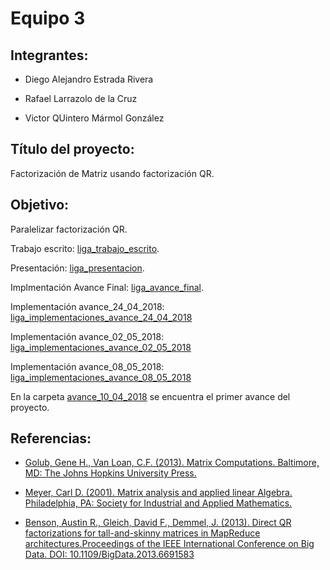 # Equipo 3

## Integrantes:

* Diego Alejandro Estrada Rivera    

* Rafael Larrazolo de la Cruz       

* Victor QUintero Mármol González   

## Título del proyecto: 
Factorización de Matriz usando factorización QR.

## Objetivo:
Paralelizar factorización QR.

Trabajo escrito: [liga_trabajo_escrito](https://www.dropbox.com/s/d2gkj7jc06d7mzn/trabajo_escrito.pdf?dl=0).

Presentación: [liga_presentacion](https://www.dropbox.com/s/1jyucw5kvq9grp0/presentacion.pdf?dl=0).

Implmentación Avance Final: [liga_avance_final](https://github.com/ITAM-DS/analisis-numerico-computo-cientifico/tree/mno-2018-1/proyecto_final/proyectos/equipos/equipo_03/avance_final/Implementaciones).

Implementación avance_24_04_2018: [liga_implementaciones_avance_24_04_2018](https://github.com/ITAM-DS/analisis-numerico-computo-cientifico/tree/mno-2018-1/proyecto_final/proyectos/equipos/equipo_03/avance_24_04_2018/Implementaciones)

Implementación avance_02_05_2018: [liga_implementaciones_avance_02_05_2018](https://github.com/ITAM-DS/analisis-numerico-computo-cientifico/tree/mno-2018-1/proyecto_final/proyectos/equipos/equipo_03/avance_02_05_2018/Implementaciones)

Implementación avance_08_05_2018: [liga_implementaciones_avance_08_05_2018](https://github.com/ITAM-DS/analisis-numerico-computo-cientifico/tree/mno-2018-1/proyecto_final/proyectos/equipos/equipo_03/avance_08_05_2018/Implementaciones)


En la carpeta [avance_10_04_2018](https://github.com/ITAM-DS/analisis-numerico-computo-cientifico/tree/mno-2018-1/proyecto_final/proyectos/equipos/equipo_03/avance_10_04_2018) se encuentra el primer avance del proyecto.

## Referencias:

* [Golub, Gene H., Van Loan, C.F. (2013). Matrix Computations. Baltimore, MD: The Johns Hopkins University Press.](https://drive.google.com/file/d/0B5IJ1w6MjxegWGg4V1pDbFhaSzQ/view)

* [Meyer, Carl D. (2001). Matrix analysis and applied linear Algebra. Philadelphia, PA: Society for Industrial and Applied Mathematics.](https://drive.google.com/file/d/0BxMtevFKwTW_ZmpwcDd1M0RTVzA/view)

* [Benson, Austin R., Gleich, David F., Demmel, J. (2013). Direct QR factorizations for tall-and-skinny
matrices in MapReduce architectures.Proceedings of the IEEE International Conference on Big Data. DOI: 10.1109/BigData.2013.6691583](https://arxiv.org/pdf/1301.1071.pdf)





